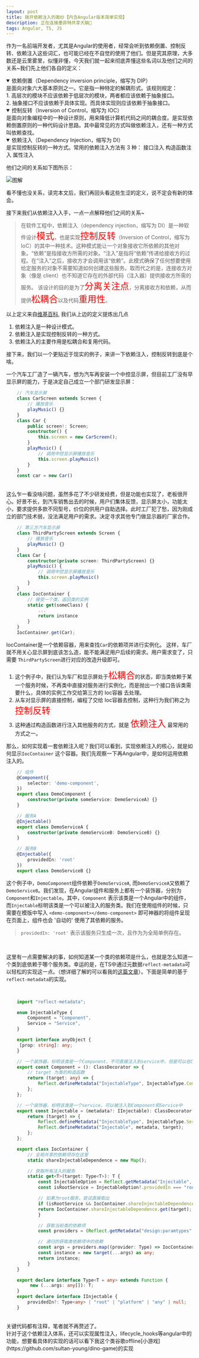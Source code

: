 ```yaml
---
layout: post
title: 拨开依赖注入的面纱【内含Angular版本简单实现】
description: 正在连接墨菲特共享大脑🧠
tags: Angular, TS, JS
---
```



作为一名前端开发者，尤其是Angular的使用者，经常会听到依赖倒置、控制反转、依赖注入这些词汇，也可能已经在不自觉的使用了他们。但是究其原理，大多数还是云里雾里，似懂非懂，今天我们就一起来彻底弄懂这些名词以及他们之间的关系~我们先上他们各自的定义：

 <details open> <summary>依赖倒置（Dependency inversion principle，缩写为 DIP）</summary>
    <div>
    是面向对象六大基本原则之一。它是指一种特定的解耦形式。该规则规定：<br/>
    1. 高层次的模块不应该依赖于低层次的模块，两者都应该依赖于抽象接口。<br/>
    2. 抽象接口不应该依赖于具体实现。而具体实现则应该依赖于抽象接口。<br/></div>
</details>
 <details open> <summary>控制反转（Inversion of Control，缩写为 IOC）</summary>
    <div>
    是面向对象编程中的一种设计原则，用来降低计算机代码之间的耦合度。是实现依赖倒置原则的一种代码设计思路。其中最常见的方式叫做依赖注入，还有一种方式叫依赖查找。
    </div>
</details>
 <details open> <summary>依赖注入（Dependency Injection，缩写为 DI）</summary>
    <div>
    是实现控制反转的一种方式。常用的依赖注入方法有 3 种：
        接口注入
        构造函数注入
        属性注入
    </div> 
</details>

他们之间的关系如下图所示：

![图解](https://cdn.jsdelivr.net/gh/sultan-young/picture-bed/assets/20230217142313.png)

看不懂也没关系，读完本文后，我们再回头看这些生涩的定义，说不定会有新的体会。

接下来我们从依赖注入入手，一点一点解释他们之间的关系~


> 在软件工程中，依赖注入（dependency injection，缩写为 DI）是一种软件设计<font color='red' size=5>模式</font>，也是实现<font color='red' size=5>控制反转</font>（Inversion of Control，缩写为IoC）的其中一种技术。这种模式能让一个对象接收它所依赖的其他对象。“依赖”是指接收方所需的对象。“注入”是指将“依赖”传递给接收方的过程。在“注入”之后，接收方才会调用该“依赖”。此模式确保了任何想要使用给定服务的对象不需要知道如何创建这些服务。取而代之的是，连接收方对象（像是 client）也不知道它存在的外部代码（注入器）提供接收方所需的服务。 该设计的目的是为了<font color='red' size=5>分离关注点</font>，分离接收方和依赖，从而提供<font color='red' size=5>松耦合</font>以及代码<font color='red' size=5>重用性</font>。


以上定义来自[维基百科](https://zh.wikipedia.org/wiki/%E4%BE%9D%E8%B5%96%E6%B3%A8%E5%85%A5#cite_note-1), 我们从上边的定义提炼出几点
1. 依赖注入是一种设计模式。
2. 依赖注入是实现控制反转的一种方式。
3. 依赖注入的主要作用是松耦合和复用代码。


接下来，我们以一个更贴近于现实的例子，来讲一下依赖注入，控制反转到底是个啥。

一个汽车工厂造了一辆汽车，想为汽车再安装一个中控显示屏，但目前工厂没有早显示屏的能力，于是决定自己成立一个部门研发显示屏：
<br/>

```ts
    // 汽车显示屏
    class CarScreen extends Screen {
        // 播放音乐
        playMusic() {}
    }
    class Car {
        public screen!: Screen;
        constructor() {
            this.screen = new CarScreen();
        }
        playMusic() {
            // 调用中控显示屏播放音乐
            this.screen.playMusic()
        }
    }
    const car = new Car()
```
<br/>
这么乍一看没啥问题，虽然多花了不少研发经费，但是功能也实现了，老板很开心。好景不长，到汽车销售出去的时候，用户们集体反馈，显示屏太小，功能太小，要求提供多款不同型号，价位的供用户自助选择。此时工厂犯了愁，因为刚成立的部门技术弱，没法满足用户的需求。决定寻求其他专门做显示器的厂家合作。

```ts
    // 第三方汽车显示屏
    class ThirdPartyScreen extends Screen {
        // 播放音乐
        playMusic() {}
    }
    class Car {
        constructor(private screen: ThirdPartyScreen) {}
        playMusic() {
            // 调用中控显示屏播放音乐
            this.screen.playMusic()
        }
    }
    class IocContainer {
        // 接受一个类，返回类的实例
        static get(someClass) {
            ...
            return instance
        }
    }
    IocContainer.get(Car);
```
IocContainer是一个依赖容器，用来查找`Car`的依赖项并进行实例化。 这样，车厂就不用关心显示屏到底该怎么造，能不能满足用户后续的需求。用户需求变了，只需要 `ThirdPartyScreen`进行对应的改造升级即可。

1. 这个例子中，我们认为车厂和显示屏处于<font color='red' size=5>松耦合</font>的状态，即当类依赖于某一个服务时候，不再类中直接对服务进行实例化，而是抛出一个接口告诉类需要什么，具体的实例工作交给第三方的 Ioc容器 去处理。
2. 从车对显示屏的直接控制，编程了交给 Ioc容器去控制，这种行为我们称之为 <font color='red' size=5>控制反转</font>
3. 这种通过构造函数进行注入其他服务的方式，就是  <font color='red' size=5>依赖注入</font> 最常用的方式之一。


那么，如何实现着一套依赖注入呢？我们可以看到，实现依赖注入的核心，就是如何显示`IocContainer` 这个容器。我们先观察一下再Angular中，是如何运用依赖注入的。
```ts
    // 组件
    @Component({
        selector: 'demo-component',
    })
    export class DemoComponent {
        constructor(private someService: DemoServiceA) {}
    }

    // 服务A
    @Injectable()
    export class DemoServiceA {
        constructor(private demoServiceB: DemoServiceB) {}
    }

    // 服务B
    @Injectable({
        providedIn: 'root'
    })
    export class DemoServiceB {}
```
这个例子中，`DemoComponent`组件依赖于`DemoServiceA`, 而`DemoServiceA`又依赖了`DemoServiceB`。我们发现，在Angular组件和服务上都有一个装饰器，分别为`Component`和`Injectable`。其中，`Component` 表示该类是一个Angular中的组件，而`Injectable`标明该类是一个可以被注入的服务类。我们在使用组件的时候，只需要在模版中写入 `<demo-component></demo-component>` 即可神器的将组件呈现在页面上，组件也会 '自动的' 使用了其依赖的服务。

> `providedIn: 'root'` 表示该服务只生成一次，且作为为全局单例存在。
<br/>

这里有一点需要解决的事，如何知道某一个类的依赖项是什么，也就是怎么知道一个类到底依赖于哪个服务类。幸运的是，在TS中通过元数据`reflect-metadata`可以轻松的实现这一点。（想详细了解的可以看我的[这篇文章](https://sultan-young.github.io/%E5%89%8D%E7%AB%AF/ts/%E8%A3%85%E9%A5%B0%E5%99%A8/2022/05/09/TS%E8%A3%85%E9%A5%B0%E5%99%A8.html)）。下面是简单的基于`reflect-metadata`的实现。

<br/>

```ts
    import "reflect-metadata";

    enum InjectableType {
        Component = "Component",
        Service = "Service",
    }

    export interface anyObject {
     [prop: string]: any;
    }

    // 一个装饰器，标明该类是一个Component，不可直接注入到service中，但是可以在Component类中注入service
    export const Component = (): ClassDecorator => {
        // target 为类的构造函数
        return (target: any) => {
            Reflect.defineMetadata("InjectableType", InjectableType.Component, target);
        };
    };

    // 一个装饰器，标明该类是一个service，可以被注入到Component和Service中
    export const Injectable = (metadata?: IInjectable): ClassDecorator => {
        return (target) => {
            Reflect.defineMetadata("InjectableType", InjectableType.Service, target);
            Reflect.defineMetadata("Injectable", metadata, target);
        };
    };

    export class IocContainer {
        // 全局共享的依赖项存在这里
        static shareInjectableDependence = new Map();

        // 获取所有注入的服务
        static get<T>(target: Type<T>): T {
            const InjectableOption = Reflect.getMetadata("Injectable", target) as IInjectable;
            const isRootService = InjectableOption?.providedIn === "root";

            // 如果为root服务，尝试直接取出
            if (isRootService && IocContainer.shareInjectableDependence.get(target)) {
            return IocContainer.shareInjectableDependence.get(target);
            }

            // 获取当前类的依赖项
            const providers = (Reflect.getMetadata("design:paramtypes", target) as Type[]) || [];

            // 递归的获取类依赖项中的依赖
            const args = providers.map((provider: Type) => IocContainer.get(provider));
            const instance = new target(...args) as any;
            return instance;
        }
    }

    export declare interface Type<T = any> extends Function {
         new (...args: any[]): T;
    }
    export declare interface IInjectable {
        providedIn?: Type<any> | "root" | "platform" | "any" | null;
    }
```
<br/>
关键代码都有注释，笔者就不再赘述了。
<br/>
针对于这个依赖注入体系，还可以实现属性注入，lifecycle_hooks等angular中的功能，想要看具体的实现的话可以看下我这个类谷歌offline[小游戏](https://github.com/sultan-young/dino-game)的实现